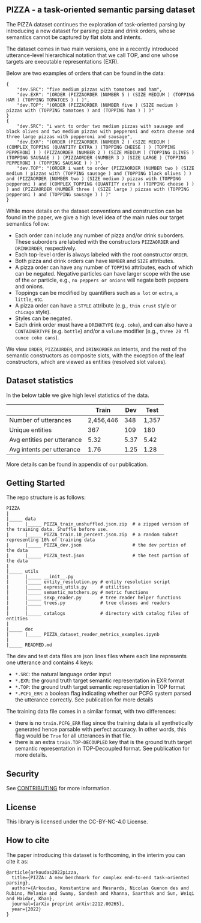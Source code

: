 
## PIZZA - a task-oriented semantic parsing dataset

The PIZZA dataset continues the exploration of task-oriented parsing by introducing a new dataset for parsing pizza and drink orders, whose semantics cannot be captured by flat slots and intents.

The dataset comes in two main versions, one in a recently introduced utterance-level hierarchical notation that we call TOP, and one whose targets are executable representations (EXR).

Below are two examples of orders that can be found in the data:
```
{
    "dev.SRC": "five medium pizzas with tomatoes and ham",
    "dev.EXR": "(ORDER (PIZZAORDER (NUMBER 5 ) (SIZE MEDIUM ) (TOPPING HAM ) (TOPPING TOMATOES ) ) )",
    "dev.TOP": "(ORDER (PIZZAORDER (NUMBER five ) (SIZE medium ) pizzas with (TOPPING tomatoes ) and (TOPPING ham ) ) )"
}
{
    "dev.SRC": "i want to order two medium pizzas with sausage and black olives and two medium pizzas with pepperoni and extra cheese and three large pizzas with pepperoni and sausage",
    "dev.EXR": "(ORDER (PIZZAORDER (NUMBER 2 ) (SIZE MEDIUM ) (COMPLEX_TOPPING (QUANTITY EXTRA ) (TOPPING CHEESE ) ) (TOPPING PEPPERONI ) ) (PIZZAORDER (NUMBER 2 ) (SIZE MEDIUM ) (TOPPING OLIVES ) (TOPPING SAUSAGE ) ) (PIZZAORDER (NUMBER 3 ) (SIZE LARGE ) (TOPPING PEPPERONI ) (TOPPING SAUSAGE ) ) )",
    "dev.TOP": "(ORDER i want to order (PIZZAORDER (NUMBER two ) (SIZE medium ) pizzas with (TOPPING sausage ) and (TOPPING black olives ) ) and (PIZZAORDER (NUMBER two ) (SIZE medium ) pizzas with (TOPPING pepperoni ) and (COMPLEX_TOPPING (QUANTITY extra ) (TOPPING cheese ) ) ) and (PIZZAORDER (NUMBER three ) (SIZE large ) pizzas with (TOPPING pepperoni ) and (TOPPING sausage ) ) )"
}
```

While more details on the dataset conventions and construction can be found in the paper, we give a high level idea of the main rules our target semantics follow:

- Each order can include any number of pizza and/or drink suborders. These suborders are labeled with the constructors `PIZZAORDER` and `DRINKORDER`, respectively.
- Each top-level order is always labeled with the root constructor `ORDER`.
- Both pizza and drink orders can have `NUMBER` and `SIZE` attributes.
- A pizza order can have any number of `TOPPING` attributes, each of which can be negated. Negative particles can have larger scope with the use of the `or` particle, e.g., `no peppers or onions` will negate both peppers and onions.
- Toppings can be modified by quantifiers such as `a lot` or `extra`, `a little`, etc.
- A pizza order can have a `STYLE` attribute (e.g., `thin crust` style or `chicago` style).
- Styles can be negated.
- Each drink order must have a `DRINKTYPE` (e.g. `coke`), and can also have a `CONTAINERTYPE` (e.g. `bottle`) and/or a `volume` modifier (e.g.,  `three 20 fl ounce coke cans`).

We view `ORDER`, `PIZZAORDER`, and `DRINKORDER` as intents, and the rest of the semantic constructors as composite slots, with the exception of the leaf constructors, which are viewed as entities (resolved slot values).


## Dataset statistics

In the below table we give high level statistics of the data.


|                        | Train | Dev | Test |
|------------------------|-------|-----|------|
| Number of utterances    | 2,456,446 | 348 | 1,357 |
| Unique entities         | 367 | 109 | 180 |
| Avg entities per utterance | 5.32 | 5.37 | 5.42 |
| Avg intents per utterance | 1.76 | 1.25 | 1.28


More details can be found in appendix of our publication.


## Getting Started

The repo structure is as follows:
```
PIZZA
|
|_____ data
|      |_____ PIZZA_train_unshuffled.json.zip  # a zipped version of the training data. Shuffle before use.
|      |_____ PIZZA_train.10_percent.json.zip  # a random subset representing 10% of training data
|      |_____ PIZZA_dev.json                   # the dev portion of the data
|      |_____ PIZZA_test.json                  # the test portion of the data
|
|_____ utils
|      |_____ __init__.py
|      |_____ entity_resolution.py # entity resolution script
|      |_____ express_utils.py     # utilities
|      |_____ semantic_matchers.py # metric functions
|      |_____ sexp_reader.py       # tree reader helper functions 
|      |_____ trees.py             # tree classes and readers
|      |
|      |_____ catalogs             # directory with catalog files of entities
|      
|_____ doc 
|      |_____ PIZZA_dataset_reader_metrics_examples.ipynb
|
|_____ READMED.md

```

The dev and test data files are json lines files where each line represents one utterance and contains 4 keys:
- `*.SRC`: the natural language order input
- `*.EXR`: the ground truth target semantic representation in EXR format
- `*.TOP`: the ground truth target semantic representation in TOP format
- `*.PCFG_ERR`: a boolean flag indicating whether our PCFG system parsed the utterance correctly. See publication for more details

The training data file comes in a similar format, with two differences:
- there is no `train.PCFG_ERR` flag since the training data is all synthetically generated hence parsable with perfect accuracy. In other words, this flag would be `True` for all utterances in that file.
- there is an extra `train.TOP-DECOUPLED` key that is the ground truth target semantic representation in TOP-Decoupled format. See publication for more details.


## Security

See [CONTRIBUTING](CONTRIBUTING.md#security-issue-notifications) for more information.

## License

This library is licensed under the CC-BY-NC-4.0 License.

## How to cite
The paper introducing this dataset is forthcoming, in the interim you can cite it as:
```
@article{arkoudas2022pizza,
  title={PIZZA: A new benchmark for complex end-to-end task-oriented parsing},
  author={Arkoudas, Konstantine and Mesnards, Nicolas Guenon des and Rubino, Melanie and Swamy, Sandesh and Khanna, Saarthak and Sun, Weiqi and Haidar, Khan},
  journal={arXiv preprint arXiv:2212.00265},
  year={2022}
}

```
